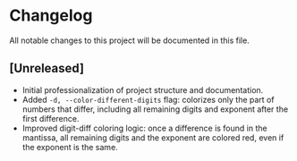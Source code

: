 # Changelog

All notable changes to this project will be documented in this file.

## [Unreleased]
- Initial professionalization of project structure and documentation.
- Added `-d, --color-different-digits` flag: colorizes only the part of numbers that differ, including all remaining digits and exponent after the first difference.
- Improved digit-diff coloring logic: once a difference is found in the mantissa, all remaining digits and the exponent are colored red, even if the exponent is the same.
